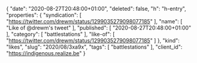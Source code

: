 {
  "date": "2020-08-27T20:48:00+01:00",
  "deleted": false,
  "h": "h-entry",
  "properties": {
    "syndication": [
      "https://twitter.com/drewm/status/1299035279098077185"
    ],
    "name": [
      "Like of @drewm's tweet"
    ],
    "published": [
      "2020-08-27T20:48:00+01:00"
    ],
    "category": [
      "battlestations"
    ],
    "like-of": [
      "https://twitter.com/drewm/status/1299035279098077185"
    ]
  },
  "kind": "likes",
  "slug": "2020/08/3xa9x",
  "tags": [
    "battlestations"
  ],
  "client_id": "https://indigenous.realize.be"
}
